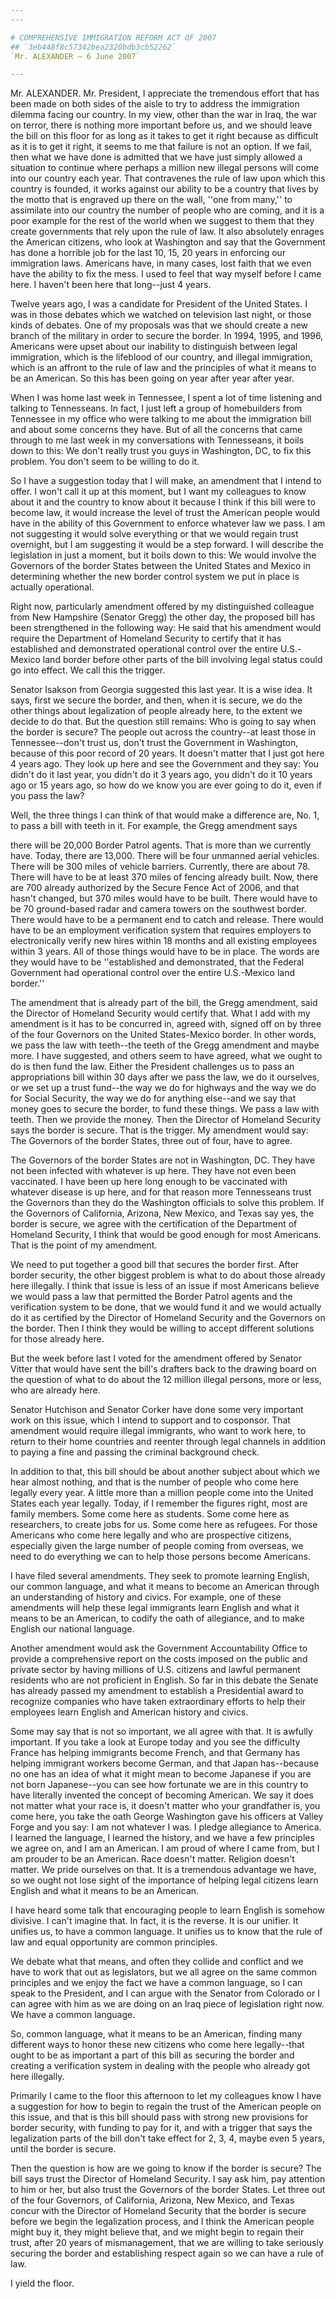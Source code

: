 ```yaml
---
---

# COMPREHENSIVE IMMIGRATION REFORM ACT OF 2007
## `3eb448f8c57342bea2320bdb3cb52262`
`Mr. ALEXANDER — 6 June 2007`

---
```



Mr. ALEXANDER. Mr. President, I appreciate the tremendous effort that 
has been made on both sides of the aisle to try to address the 
immigration dilemma facing our country. In my view, other than the war 
in Iraq, the war on terror, there is nothing more important before us, 
and we should leave the bill on this floor for as long as it takes to 
get it right because as difficult as it is to get it right, it seems to 
me that failure is not an option. If we fail, then what we have done is 
admitted that we have just simply allowed a situation to continue where 
perhaps a million new illegal persons will come into our country each 
year. That contravenes the rule of law upon which this country is 
founded, it works against our ability to be a country that lives by the 
motto that is engraved up there on the wall, ''one from many,'' to 
assimilate into our country the number of people who are coming, and it 
is a poor example for the rest of the world when we suggest to them 
that they create governments that rely upon the rule of law. It also 
absolutely enrages the American citizens, who look at Washington and 
say that the Government has done a horrible job for the last 10, 15, 20 
years in enforcing our immigration laws. Americans have, in many cases, 
lost faith that we even have the ability to fix the mess. I used to 
feel that way myself before I came here. I haven't been here that 
long--just 4 years.

Twelve years ago, I was a candidate for President of the United 
States. I was in those debates which we watched on television last 
night, or those kinds of debates. One of my proposals was that we 
should create a new branch of the military in order to secure the 
border. In 1994, 1995, and 1996, Americans were upset about our 
inability to distinguish between legal immigration, which is the 
lifeblood of our country, and illegal immigration, which is an affront 
to the rule of law and the principles of what it means to be an 
American. So this has been going on year after year after year.

When I was home last week in Tennessee, I spent a lot of time 
listening and talking to Tennesseans. In fact, I just left a group of 
homebuilders from Tennessee in my office who were talking to me about 
the immigration bill and about some concerns they have. But of all the 
concerns that came through to me last week in my conversations with 
Tennesseans, it boils down to this: We don't really trust you guys in 
Washington, DC, to fix this problem. You don't seem to be willing to do 
it.

So I have a suggestion today that I will make, an amendment that I 
intend to offer. I won't call it up at this moment, but I want my 
colleagues to know about it and the country to know about it because I 
think if this bill were to become law, it would increase the level of 
trust the American people would have in the ability of this Government 
to enforce whatever law we pass. I am not suggesting it would solve 
everything or that we would regain trust overnight, but I am suggesting 
it would be a step forward. I will describe the legislation in just a 
moment, but it boils down to this: We would involve the Governors of 
the border States between the United States and Mexico in determining 
whether the new border control system we put in place is actually 
operational.

Right now, particularly amendment offered by my distinguished 
colleague from New Hampshire (Senator Gregg) the other day, the 
proposed bill has been strengthened in the following way: He said that 
his amendment would require the Department of Homeland Security to 
certify that it has established and demonstrated operational control 
over the entire U.S.-Mexico land border before other parts of the bill 
involving legal status could go into effect. We call this the trigger.

Senator Isakson from Georgia suggested this last year. It is a wise 
idea. It says, first we secure the border, and then, when it is secure, 
we do the other things about legalization of people already here, to 
the extent we decide to do that. But the question still remains: Who is 
going to say when the border is secure? The people out across the 
country--at least those in Tennessee--don't trust us, don't trust the 
Government in Washington, because of this poor record of 20 years. It 
doesn't matter that I just got here 4 years ago. They look up here and 
see the Government and they say: You didn't do it last year, you didn't 
do it 3 years ago, you didn't do it 10 years ago or 15 years ago, so 
how do we know you are ever going to do it, even if you pass the law?

Well, the three things I can think of that would make a difference 
are, No. 1, to pass a bill with teeth in it. For example, the Gregg 
amendment says


there will be 20,000 Border Patrol agents. That is more than we 
currently have. Today, there are 13,000. There will be four unmanned 
aerial vehicles. There will be 300 miles of vehicle barriers. 
Currently, there are about 78. There will have to be at least 370 miles 
of fencing already built. Now, there are 700 already authorized by the 
Secure Fence Act of 2006, and that hasn't changed, but 370 miles would 
have to be built. There would have to be 70 ground-based radar and 
camera towers on the southwest border. There would have to be a 
permanent end to catch and release. There would have to be an 
employment verification system that requires employers to 
electronically verify new hires within 18 months and all existing 
employees within 3 years. All of those things would have to be in 
place. The words are they would have to be ''established and 
demonstrated, that the Federal Government had operational control over 
the entire U.S.-Mexico land border.''


The amendment that is already part of the bill, the Gregg amendment, 
said the Director of Homeland Security would certify that. What I add 
with my amendment is it has to be concurred in, agreed with, signed off 
on by three of the four Governors on the United States-Mexico border. 
In other words, we pass the law with teeth--the teeth of the Gregg 
amendment and maybe more. I have suggested, and others seem to have 
agreed, what we ought to do is then fund the law. Either the President 
challenges us to pass an appropriations bill within 30 days after we 
pass the law, we do it ourselves, or we set up a trust fund--the way we 
do for highways and the way we do for Social Security, the way we do 
for anything else--and we say that money goes to secure the border, to 
fund these things. We pass a law with teeth. Then we provide the money. 
Then the Director of Homeland Security says the border is secure. That 
is the trigger. My amendment would say: The Governors of the border 
States, three out of four, have to agree.

The Governors of the border States are not in Washington, DC. They 
have not been infected with whatever is up here. They have not even 
been vaccinated. I have been up here long enough to be vaccinated with 
whatever disease is up here, and for that reason more Tennesseans trust 
the Governors than they do the Washington officials to solve this 
problem. If the Governors of California, Arizona, New Mexico, and Texas 
say yes, the border is secure, we agree with the certification of the 
Department of Homeland Security, I think that would be good enough for 
most Americans. That is the point of my amendment.

We need to put together a good bill that secures the border first. 
After border security, the other biggest problem is what to do about 
those already here illegally. I think that issue is less of an issue if 
most Americans believe we would pass a law that permitted the Border 
Patrol agents and the verification system to be done, that we would 
fund it and we would actually do it as certified by the Director of 
Homeland Security and the Governors on the border. Then I think they 
would be willing to accept different solutions for those already here.

But the week before last I voted for the amendment offered by Senator 
Vitter that would have sent the bill's drafters back to the drawing 
board on the question of what to do about the 12 million illegal 
persons, more or less, who are already here.

Senator Hutchison and Senator Corker have done some very important 
work on this issue, which I intend to support and to cosponsor. That 
amendment would require illegal immigrants, who want to work here, to 
return to their home countries and reenter through legal channels in 
addition to paying a fine and passing the criminal background check.

In addition to that, this bill should be about another subject about 
which we hear almost nothing, and that is the number of people who come 
here legally every year. A little more than a million people come into 
the United States each year legally. Today, if I remember the figures 
right, most are family members. Some come here as students. Some come 
here as researchers, to create jobs for us. Some come here as refugees. 
For those Americans who come here legally and who are prospective 
citizens, especially given the large number of people coming from 
overseas, we need to do everything we can to help those persons become 
Americans.

I have filed several amendments. They seek to promote learning 
English, our common language, and what it means to become an American 
through an understanding of history and civics. For example, one of 
these amendments will help these legal immigrants learn English and 
what it means to be an American, to codify the oath of allegiance, and 
to make English our national language.

Another amendment would ask the Government Accountability Office to 
provide a comprehensive report on the costs imposed on the public and 
private sector by having millions of U.S. citizens and lawful permanent 
residents who are not proficient in English. So far in this debate the 
Senate has already passed my amendment to establish a Presidential 
award to recognize companies who have taken extraordinary efforts to 
help their employees learn English and American history and civics.

Some may say that is not so important, we all agree with that. It is 
awfully important. If you take a look at Europe today and you see the 
difficulty France has helping immigrants become French, and that 
Germany has helping immigrant workers become German, and that Japan 
has--because no one has an idea of what it might mean to become 
Japanese if you are not born Japanese--you can see how fortunate we are 
in this country to have literally invented the concept of becoming 
American. We say it does not matter what your race is, it doesn't 
matter who your grandfather is, you come here, you take the oath George 
Washington gave his officers at Valley Forge and you say: I am not 
whatever I was. I pledge allegiance to America. I learned the language, 
I learned the history, and we have a few principles we agree on, and I 
am an American. I am proud of where I came from, but I am prouder to be 
an American. Race doesn't matter. Religion doesn't matter. We pride 
ourselves on that. It is a tremendous advantage we have, so we ought 
not lose sight of the importance of helping legal citizens learn 
English and what it means to be an American.

I have heard some talk that encouraging people to learn English is 
somehow divisive. I can't imagine that. In fact, it is the reverse. It 
is our unifier. It unifies us, to have a common language. It unifies us 
to know that the rule of law and equal opportunity are common 
principles.

We debate what that means, and often they collide and conflict and we 
have to work that out as legislators, but we all agree on the same 
common principles and we enjoy the fact we have a common language, so I 
can speak to the President, and I can argue with the Senator from 
Colorado or I can agree with him as we are doing on an Iraq piece of 
legislation right now. We have a common language.

So, common language, what it means to be an American, finding many 
different ways to honor these new citizens who come here legally--that 
ought to be as important a part of this bill as securing the border and 
creating a verification system in dealing with the people who already 
got here illegally.

Primarily I came to the floor this afternoon to let my colleagues 
know I have a suggestion for how to begin to regain the trust of the 
American people on this issue, and that is this bill should pass with 
strong new provisions for border security, with funding to pay for it, 
and with a trigger that says the legalization parts of the bill don't 
take effect for 2, 3, 4, maybe even 5 years, until the border is 
secure.

Then the question is how are we going to know if the border is 
secure? The bill says trust the Director of Homeland Security. I say 
ask him, pay attention to him or her, but also trust the Governors of 
the border States. Let three out of the four Governors, of California, 
Arizona, New Mexico, and Texas concur with the Director of Homeland 
Security that the border is secure before we begin the legalization 
process, and I think the American people might buy it, they might 
believe that, and we might begin to regain their trust, after 20 years 
of mismanagement, that we are willing to take seriously securing the 
border and establishing respect again so we can have a rule of law.



I yield the floor.